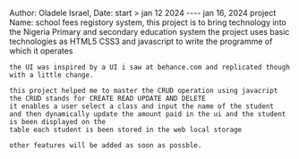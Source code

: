 Author: Oladele Israel,
Date: start > jan 12 2024 ---- jan 16, 2024
project Name: school fees registory system,
    this project is to bring technology into the Nigeria Primary and secondary education system
    the project uses basic technologies as HTML5 CSS3 and javascript to write the programme of which it operates

    the UI was inspired by a UI i saw at behance.com and replicated though with a little change.
    
    this project helped me to master the CRUD operation using javacript 
    the CRUD stands for CREATE READ UPDATE AND DELETE 
    it enables a user select a class and input the name of the student 
    and then dynamically update the amount paid in the ui and the student is been displayed on the 
    table each student is been stored in the web local storage 
    
    other features will be added as soon as possble.
